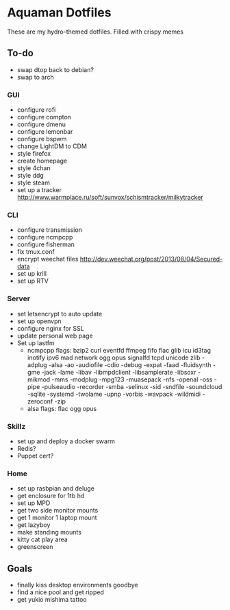 # Aquaman Dotfiles
These are my hydro-themed dotfiles. Filled with crispy memes
## To-do
* swap dtop back to debian?
* swap to arch

### GUI
* configure rofi
* configure compton
* configure dmenu
* configure lemonbar
* configure bspwm
* change LightDM to CDM
* style firefox
* create homepage
* style 4chan
* style ddg
* style steam
* set up a tracker http://www.warmplace.ru/soft/sunvox/schismtracker/milkytracker

### CLI
* configure transmission
* configure ncmpcpp
* configure fisherman
* fix tmux.conf
* encrypt weechat files http://dev.weechat.org/post/2013/08/04/Secured-data
* set up krill
* set up RTV

### Server
* set letsencrypt to auto update
* set up openvpn
* configure nginx for SSL
* update personal web page
* Set up lastfm
  * ncmpcpp flags: bzip2 curl eventfd ffmpeg fifo flac glib icu id3tag inotify ipv6 mad network ogg opus signalfd tcpd unicode zlib -adplug -alsa -ao -audiofile -cdio -debug -expat -faad -fluidsynth -gme -jack -lame -libav -libmpdclient -libsamplerate -libsoxr -mikmod -mms -modplug  -mpg123 -muasepack -nfs -openal -oss -pipe -pulseaudio -recorder -smba -selinux -sid -sndfile -soundcloud -sqlite -systemd  -twolame -upnp -vorbis -wavpack -wildmidi -zeroconf -zip
  * alsa flags:  flac ogg opus
### Skillz
* set up and deploy a docker swarm
* Redis?
* Puppet cert?

### Home
* set up rasbpian and deluge
* get enclosure for 1tb hd
* set up MPD
* get two side monitor mounts
* get 1 monitor 1 laptop mount
* get lazyboy
* make standing mounts
* kitty cat play area
* greenscreen

## Goals
* finally kiss desktop environments goodbye
* find a nice pool and get ripped
* get yukio mishima tattoo
